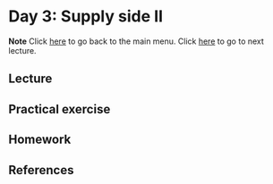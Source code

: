 <!-- +++
title = "Day 3"
hascode = true
date = Date(2021, 8, 9)
+++-->

# Day 3: Supply side II
**Note**
Click [here](index/) to go back to the main menu. Click [here](menu4/) to go to next lecture.

<!-- \toc -->

## Lecture

## Practical exercise

## Homework

## References
